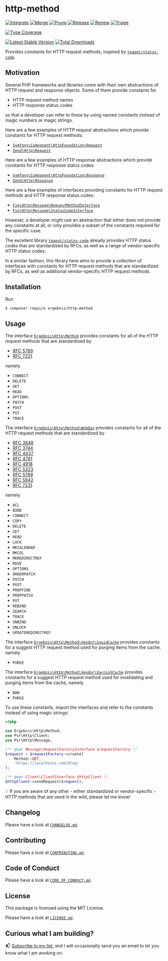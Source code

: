 # http-method

[![Integrate](https://github.com/ergebnis/http-method/workflows/Integrate/badge.svg)](https://github.com/ergebnis/http-method/actions)
[![Merge](https://github.com/ergebnis/http-method/workflows/Merge/badge.svg)](https://github.com/ergebnis/http-method/actions)
[![Prune](https://github.com/ergebnis/http-method/workflows/Prune/badge.svg)](https://github.com/ergebnis/http-method/actions)
[![Release](https://github.com/ergebnis/http-method/workflows/Release/badge.svg)](https://github.com/ergebnis/http-method/actions)
[![Renew](https://github.com/ergebnis/http-method/workflows/Renew/badge.svg)](https://github.com/ergebnis/http-method/actions)
[![Triage](https://github.com/ergebnis/http-method/workflows/Triage/badge.svg)](https://github.com/ergebnis/http-method/actions)

[![Type Coverage](https://shepherd.dev/github/ergebnis/http-method/coverage.svg)](https://shepherd.dev/github/ergebnis/http-method)

[![Latest Stable Version](https://poser.pugx.org/ergebnis/http-method/v/stable)](https://packagist.org/packages/ergebnis/http-method)
[![Total Downloads](https://poser.pugx.org/ergebnis/http-method/downloads)](https://packagist.org/packages/ergebnis/http-method)

Provides constants for HTTP request methods, inspired by [`teapot/status-code`](https://github.com/teapot-php/status-code).

## Motivation

Several PHP frameworks and libraries come with their own abstractions of HTTP request and response objects. Some of them provide constants for

- HTTP request method names
- HTTP response status codes

so that a developer can refer to these by using named constants instead of magic numbers or magic strings.

Here are a few examples of HTTP request abstractions which provide constants for HTTP request methods:

- [`Symfony\Component\HttpFoundation\Request`](https://github.com/symfony/http-foundation/blob/v4.3.2/Request.php#L41-L50)
- [`Zend\Http\Request`](https://github.com/zendframework/zend-http/blob/release-2.10.0/src/Request.php#L26-L35)

Here are a few examples of HTTP response abstractions which provide constants for HTTP response status codes:

- [`Symfony\Component\HttpFoundation\Response`](https://github.com/symfony/http-foundation/blob/v4.3.2/Response.php#L21-L88)
- [`Zend\Http\Response`](https://github.com/zendframework/zend-http/blob/release-2.10.0/src/Response.php#L24-L88)

Here are a few examples of interfaces providing constants for HTTP request methods and HTTP response status codes:

- [`Fig\Http\Message\RequestMethodInterface`](https://github.com/php-fig/http-message-util/blob/1.1.3/src/RequestMethodInterface.php#L24-L33)
- [`Fig\Http\Message\StatusCodeInterface`](https://github.com/php-fig/http-message-util/blob/1.1.3/src/StatusCodeInterface.php#L39-L106)

However, a developer might use an abstraction that either does not provide any constants at all, or only provides a subset of the constants required for the specific case.

The excellent library [`teapot/status-code`](https://github.com/teapot-php/status-code) already provides HTTP status codes that are standardized by RFCs, as well as a range of vendor-specific HTTP status codes.

In a similar fashion, this library here aims to provide a collection of interfaces with constants for HTTP request methods that are standardized by RFCs, as well as additional vendor-specific HTTP request methods.

## Installation

Run

```sh
$ composer require ergebnis/http-method
```

## Usage

The interface [`Ergebnis\Http\Method`](/src/Method.php) provides constants for all of the HTTP request methods that are standardized by

- [RFC 5789](https://tools.ietf.org/html/rfc5789)
- [RFC 7231](https://tools.ietf.org/html/rfc7231)

namely

- `CONNECT`
- `DELETE`
- `GET`
- `HEAD`
- `OPTIONS`
- `PATCH`
- `POST`
- `PUT`
- `TRACE`

The interface [`Ergebnis\Http\Method\WebDav`](/src/Method/WebDav.php) provides constants for all of the HTTP request methods that are standardized by

- [RFC 3648](https://tools.ietf.org/html/rfc3648)
- [RFC 3744](https://tools.ietf.org/html/rfc3744)
- [RFC 4437](https://tools.ietf.org/html/rfc4437)
- [RFC 4791](https://tools.ietf.org/html/rfc4791)
- [RFC 4918](https://tools.ietf.org/html/rfc4918)
- [RFC 5323](https://tools.ietf.org/html/rfc5323)
- [RFC 5789](https://tools.ietf.org/html/rfc5789)
- [RFC 5842](https://tools.ietf.org/html/rfc5842)
- [RFC 7231](https://tools.ietf.org/html/rfc7231)

namely

- `ACL`
- `BIND`
- `CONNECT`
- `COPY`
- `DELETE`
- `GET`
- `HEAD`
- `LOCK`
- `MKCALENDAR`
- `MKCOL`
- `MKREDIRECTREF`
- `MOVE`
- `OPTIONS`
- `ORDERPATCH`
- `PATCH`
- `POST`
- `PROPFIND`
- `PROPPATCH`
- `PUT`
- `REBIND`
- `SEARCH`
- `TRACE`
- `UNBIND`
- `UNLOCK`
- `UPDATEREDIRECTREF`

The interface [`Ergebnis\Http\Method\Vendor\SquidCache`](/src/Method/Vendor/SquidCache.php) provides constants for a suggest HTTP request method used for purging items from the cache,
namely

- `PURGE`

The interface [`Ergebnis\Http\Method\Vendor\VarnishCache`](/src/Method/Vendor/VarnishCache.php) provides constants for a suggest HTTP request method used for invalidating and purging items from the cache, namely

- `BAN`
- `PURGE`

To use these constants, import the interfaces and refer to the constants instead of using magic strings:

```php
<?php

use Ergebnis\Http\Method;
use Psr\Http\Client;
use Psr\Http\Message;

/** @var Message\RequestFactoryInterface $requestFactory */
$request = $requestFactory->create(
    Method::GET,
    'https://localheinz.com/blog'
);

/** @var Client\ClientInterface $httpClient */
$httpClient->sendRequest($request);
```

:bulb: If you are aware of any other - either standardized or vendor-specific - HTTP methods that are used in the wild, please let me know!

## Changelog

Please have a look at [`CHANGELOG.md`](CHANGELOG.md).

## Contributing

Please have a look at [`CONTRIBUTING.md`](.github/CONTRIBUTING.md).

## Code of Conduct

Please have a look at [`CODE_OF_CONDUCT.md`](https://github.com/ergebnis/.github/blob/main/CODE_OF_CONDUCT.md).

## License

This package is licensed using the MIT License.

Please have a look at [`LICENSE.md`](LICENSE.md).

## Curious what I am building?

:mailbox_with_mail: [Subscribe to my list](https://localheinz.com/projects/), and I will occasionally send you an email to let you know what I am working on.
